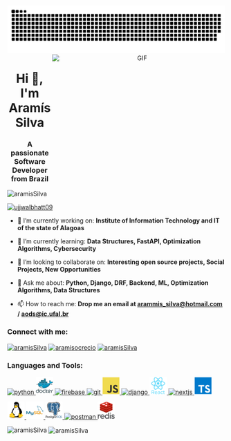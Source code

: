 ![MasterHead](https://github.com/1999AZZAR/1999AZZAR/blob/main/resources/img/grid-snake.svg)
<a target="_blank" align="center">
  <img align="right" top="500" height="300" width="400" alt="GIF" src="https://media.giphy.com/media/v1.Y2lkPTc5MGI3NjExaDZxZGt6bnZuOGxmcjd3YmlqOG42ZjRoNWw3c2Q3MWxnYnJqaXY4cSZlcD12MV9pbnRlcm5hbF9naWZfYnlfaWQmY3Q9Zw/qgQUggAC3Pfv687qPC/giphy.gif">
</a>
<h1 align="center">Hi 👋, I'm Aramís Silva</h1>
<h3 align="center">A passionate Software Developer from Brazil</h3>

<p align="left"> <img src="https://komarev.com/ghpvc/?username=aramisSilva&label=Profile%20views&color=0e75b6&style=flat" alt="aramisSilva" /> </p>

<p align="left"> <a href="https://www.linkedin.com/in/aramissilva/" target="_blank"><img src="https://img.shields.io/badge/LinkedIn-0077B5?style=for-the-badge&logo=linkedin&logoColor=white" alt="ujjwalbhatt09" /></a> </p>

- 🔭 I’m currently working on: **Institute of Information Technology and IT of the state of Alagoas**

- 🌱 I’m currently learning: **Data Structures, FastAPI, Optimization Algorithms, Cybersecurity**

- 👯 I’m looking to collaborate on: **Interesting open source projects, Social Projects, New Opportunities**

- 💬 Ask me about: **Python, Django, DRF, Backend, ML, Optimization Algorithms, Data Structures**

- 📫 How to reach me: **Drop me an email at arammis_silva@hotmail.com / aods@ic.ufal.br**


<h3 align="left">Connect with me:</h3>
<p align="left">
<a href="https://www.linkedin.com/in/aramissilva/" target="blank"><img align="center" src="https://raw.githubusercontent.com/rahuldkjain/github-profile-readme-generator/master/src/images/icons/Social/linked-in-alt.svg" alt="aramisSilva" height="30" width="40" /></a>
<a href="https://www.instagram.com/aramisocrecio/" target="blank"><img align="center" src="https://raw.githubusercontent.com/rahuldkjain/github-profile-readme-generator/master/src/images/icons/Social/instagram.svg" alt="aramisocrecio" height="30" width="40" /></a>
<a href="https://github.com/aramissilva" target="blank"><img align="center" src="https://raw.githubusercontent.com/rahuldkjain/github-profile-readme-generator/master/src/images/icons/Social/github.svg" alt="aramisSilva" height="30" width="40" /></a>
</p>

<h3 align="left">Languages and Tools:</h3>
<a href="https://www.python.org/" target="_blank" rel="noreferrer"> <img src="https://www.vectorlogo.zone/logos/python/python-icon.svg" alt="python" width="40" height="40"/> </a>
<a href="https://www.docker.com/" target="_blank" rel="noreferrer"> <img src="https://raw.githubusercontent.com/devicons/devicon/master/icons/docker/docker-original-wordmark.svg" alt="docker" width="40" height="40"/> </a> 
<a href="https://firebase.google.com/" target="_blank" rel="noreferrer"> <img src="https://www.vectorlogo.zone/logos/firebase/firebase-icon.svg" alt="firebase" width="40" height="40"/> </a> 
<a href="https://git-scm.com/" target="_blank" rel="noreferrer"> <img src="https://www.vectorlogo.zone/logos/git-scm/git-scm-icon.svg" alt="git" width="40" height="40"/> </a>
<a href="https://developer.mozilla.org/en-US/docs/Web/JavaScript" target="_blank" rel="noreferrer"> <img src="https://raw.githubusercontent.com/devicons/devicon/master/icons/javascript/javascript-original.svg" alt="javascript" width="40" height="40"/> </a>
<a href="https://www.djangoproject.com/" target="_blank" rel="noreferrer"> <img src="https://www.vectorlogo.zone/logos/djangoproject/djangoproject-icon.svg" alt="django" width="40" height="40"/> </a> 
<a href="https://reactjs.org/" target="_blank" rel="noreferrer"> <img src="https://raw.githubusercontent.com/devicons/devicon/master/icons/react/react-original-wordmark.svg" alt="react" width="40" height="40"/> </a> 
<a href="https://nextjs.org/" target="_blank" rel="noreferrer"> <img src="https://cdn.worldvectorlogo.com/logos/nextjs-2.svg" alt="nextjs" width="40" height="40"/> </a> 
<a href="https://www.typescriptlang.org/" target="_blank" rel="noreferrer"> <img src="https://raw.githubusercontent.com/devicons/devicon/master/icons/typescript/typescript-original.svg" alt="typescript" width="40" height="40"/> </a> </p>
<a href="https://www.linux.org/" target="_blank" rel="noreferrer"> <img src="https://raw.githubusercontent.com/devicons/devicon/master/icons/linux/linux-original.svg" alt="linux" width="40" height="40"/> </a> 
<a href="https://www.mysql.com/" target="_blank" rel="noreferrer"> <img src="https://raw.githubusercontent.com/devicons/devicon/master/icons/mysql/mysql-original-wordmark.svg" alt="mysql" width="40" height="40"/> </a> 
<a href="https://www.postgresql.org" target="_blank" rel="noreferrer"> <img src="https://raw.githubusercontent.com/devicons/devicon/master/icons/postgresql/postgresql-original-wordmark.svg" alt="postgresql" width="40" height="40"/> </a> 
<a href="https://postman.com" target="_blank" rel="noreferrer"> <img src="https://www.vectorlogo.zone/logos/getpostman/getpostman-icon.svg" alt="postman" width="40" height="40"/> </a> 
<a href="https://redis.io" target="_blank" rel="noreferrer"> <img src="https://raw.githubusercontent.com/devicons/devicon/master/icons/redis/redis-original-wordmark.svg" alt="redis" width="40" height="40"/> </a> 


<p><img align="left" src="https://github-readme-stats.vercel.app/api/top-langs?username=aramisSilva&show_icons=true&locale=en&layout=compact" alt="aramisSilva" /></p>

<p>&nbsp;<img align="center" src="https://github-readme-stats.vercel.app/api?username=aramisSilva&show_icons=true&locale=en" alt="aramisSilva" /></p>
